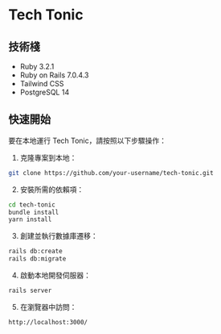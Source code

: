 # Tech Tonic

## 技術棧

- Ruby 3.2.1
- Ruby on Rails 7.0.4.3
- Tailwind CSS
- PostgreSQL 14

## 快速開始

要在本地運行 Tech Tonic，請按照以下步驟操作：

1. 克隆專案到本地：

```bash
git clone https://github.com/your-username/tech-tonic.git
```

2. 安裝所需的依賴項：

```bash
cd tech-tonic
bundle install
yarn install
```

3. 創建並執行數據庫遷移：

```bash
rails db:create
rails db:migrate
```

4. 啟動本地開發伺服器：

```bash
rails server
```

5. 在瀏覽器中訪問：

```bash
http://localhost:3000/
```
